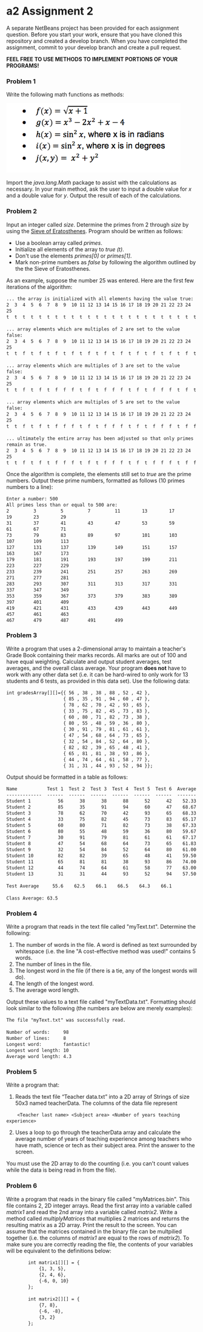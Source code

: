 # a2 Assignment 2

A separate NetBeans project has been provided for each assignment question. Before you start your work, ensure that you have cloned this repository and created a develop branch. When you have completed the assignment, commit to your develop branch and create a pull request.

**FEEL FREE TO USE METHODS TO IMPLEMENT PORTIONS OF YOUR PROGRAMS!**

### Problem 1

Write the following math functions as methods:

![alt text](https://github.com/BlythICS4U/a2/blob/master/MathFormulas.png "Math formulas")

Import the *java.lang.Math* package to assist with the calculations as necessary.  In your main method, ask the user to input a double value for *x* and a double value for *y*.  Output the result of each of the calculations.

### Problem 2

Input an integer called *size*. Determine the primes from 2 through *size* by using the [Sieve of Eratosthenes](https://en.wikipedia.org/wiki/Sieve_of_Eratosthenes). Program should be written as follows:
 * Use a boolean array called *primes*. 
 * Initialize all elements of the array to *true (t)*. 
 * Don't use the elements *primes[0]* or *primes[1]*. 
 * Mark non-prime numbers as *false* by following the algorithm outlined by the the Sieve of Eratosthenes.
 
 As an example, suppose the number 25 was entered.  Here are the first few iterations of the algorithm:

```
... the array is initialized with all elements having the value true:
2  3  4  5  6  7  8  9  10 11 12 13 14 15 16 17 18 19 20 21 22 23 24 25
t  t  t  t  t  t  t  t  t  t  t  t  t  t  t  t  t  t  t  t  t  t  t  t  

... array elements which are multiples of 2 are set to the value false:
2  3  4  5  6  7  8  9  10 11 12 13 14 15 16 17 18 19 20 21 22 23 24 25
t  t  f  t  f  t  f  t  f  t  f  t  f  t  f  t  f  t  f  t  f  t  f  t  

... array elements which are multiples of 3 are set to the value false:
2  3  4  5  6  7  8  9  10 11 12 13 14 15 16 17 18 19 20 21 22 23 24 25
t  t  f  t  f  t  f  f  f  t  f  t  f  f  f  t  f  t  f  f  f  t  f  t  

... array elements which are multiples of 5 are set to the value false:
2  3  4  5  6  7  8  9  10 11 12 13 14 15 16 17 18 19 20 21 22 23 24 25
t  t  f  t  f  t  f  f  f  t  f  t  f  f  f  t  f  t  f  f  f  t  f  f  

... ultimately the entire array has been adjusted so that only primes remain as true.
2  3  4  5  6  7  8  9  10 11 12 13 14 15 16 17 18 19 20 21 22 23 24 25
t  t  f  t  f  t  f  f  f  t  f  t  f  f  f  t  f  t  f  f  f  t  f  f  
```

Once the algorithm is complete, the elements still set to *true* are the prime numbers.  Output these prime numbers, formatted as follows (10 primes numbers to a line):

```
Enter a number: 500
All primes less than or equal to 500 are:
2         3         5         7         11        13        17        19        23        29        
31        37        41        43        47        53        59        61        67        71        
73        79        83        89        97        101       103       107       109       113       
127       131       137       139       149       151       157       163       167       173       
179       181       191       193       197       199       211       223       227       229       
233       239       241       251       257       263       269       271       277       281       
283       293       307       311       313       317       331       337       347       349       
353       359       367       373       379       383       389       397       401       409       
419       421       431       433       439       443       449       457       461       463        
467       479       487       491       499       
```

### Problem 3

Write a program that uses a 2-dimensional array to maintain a teacher's Grade Book containing their marks records. All marks are out of 100 and have equal weighting. Calculate and output student averages, test averages, and the overall class average. Your program **does not** have to work with any other data set (i.e. it can be hard-wired to only work for 13 students and 6 tests, as provided in this data set). Use the following data:

```
int gradesArray[][]={{ 56 , 38 , 38 , 88 , 52 , 42 },
                     { 85 , 35 , 91 , 94 , 60 , 47 },
                     { 78 , 62 , 70 , 42 , 93 , 65 },
                     { 33 , 75 , 82 , 45 , 73 , 83 },
                     { 60 , 80 , 71 , 82 , 73 , 38 },
                     { 80 , 55 , 48 , 59 , 36 , 80 },
                     { 30 , 91 , 79 , 81 , 61 , 61 },
                     { 47 , 54 , 68 , 64 , 73 , 65 },
                     { 32 , 54 , 84 , 52 , 64 , 80 },
                     { 82 , 82 , 39 , 65 , 48 , 41 },
                     { 65 , 81 , 81 , 38 , 93 , 86 },
                     { 44 , 74 , 64 , 61 , 58 , 77 },
                     { 31 , 31 , 44 , 93 , 52 , 94 }};
```

Output should be formatted in a table as follows:

```
Name           Test 1  Test 2  Test 3  Test 4  Test 5  Test 6  Average
-------------  ------  ------  ------  ------  ------  ------  -------
Student 1          56      38      38      88      52      42    52.33
Student 2          85      35      91      94      60      47    68.67
Student 3          78      62      70      42      93      65    68.33
Student 4          33      75      82      45      73      83    65.17
Student 5          60      80      71      82      73      38    67.33
Student 6          80      55      48      59      36      80    59.67
Student 7          30      91      79      81      61      61    67.17
Student 8          47      54      68      64      73      65    61.83
Student 9          32      54      84      52      64      80    61.00
Student 10         82      82      39      65      48      41    59.50
Student 11         65      81      81      38      93      86    74.00
Student 12         44      74      64      61      58      77    63.00
Student 13         31      31      44      93      52      94    57.50

Test Average     55.6    62.5    66.1    66.5    64.3    66.1

Class Average: 63.5
```

### Problem 4

Write a program that reads in the text file called "myText.txt".  Determine the following:
 1. The number of words in the file. A word is defined as text surrounded by whitespace (i.e. the line "A cost-effective method was used!" contains 5 words.
 2. The number of lines in the file.
 3. The longest word in the file (if there is a tie, any of the longest words will do).
 4. The length of the longest word.
 5. The average word length.
 
Output these values to a text file called "myTextData.txt".  Formatting should look similar to the following (the numbers are below are merely examples):

```
The file "myText.txt" was successfully read.

Number of words:     98
Number of lines:     8
Longest word:        fantastic!
Longest word length: 10
Average word length: 4.3
```

### Problem 5

Write a program that:
 1. Reads the text file “Teacher data.txt” into a 2D array of Strings of size 50x3 named teacherData. The columns of the data file represent
```
    <Teacher last name> <Subject area> <Number of years teaching experience>
```
 2. Uses a loop to go through the teacherData array and calculate the average number of years of teaching experience among teachers who have math, science or tech as their subject area.   Print the answer to the screen.

You must use the 2D array to do the counting (i.e. you can't count values while the data is being read in from the file).

### Problem 6

Write a program that reads in the binary file called "myMatrices.bin".  This file contains 2, 2D integer arrays.  Read the first array into a variable called *matrix1* and read the 2nd array into a variable called *matrix2*.  Write a method called *multiplyMatrices* that multiplies 2 matrices and returns the resulting matrix as a 2D array.  Print the result to the screen.  You can assume that the matrices contained in the binary file can be multpilied together (i.e. the columns of *matrix1* are equal to the rows of *matrix2*).  To make sure you are correctly reading the file, the contents of your variables will be equivalent to the definitions below:

```
        int matrix1[][] = {
            {1, 3, 5},
            {2, 4, 6},
            {-6, 0, 10}
        };
      
        int matrix2[][] = {
            {7, 8},
            {-6, -8},
            {3, 2}
        };
```
